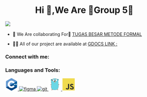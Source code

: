 <h1 align="center">Hi 👋,We Are 👑Group 5👑</h1>
<img src=" https://th.bing.com/th/id/OIG._mmqVjNHmBjD7RXCGsyl?w=1024&h=1024&rs=1&pid=ImgDetMain" > 

- 👯 We Are collaborating For🔭 [TUGAS BESAR METODE FORMAL](https://docs.google.com/document/d/1t_SD1uZPEPZY6fkky4distyd7mn9DCyfD5Ds_oKqMOs/edit?usp=sharing)

- 👨‍💻 All of our project are available at [GDOCS LINK :](https://docs.google.com/document/d/1t_SD1uZPEPZY6fkky4distyd7mn9DCyfD5Ds_oKqMOs/edit?usp=sharing)

<h3 align="left">Connect with me:</h3>
<p align="left">
</p>

<h3 align="left">Languages and Tools:</h3>
<p align="left"> <a href="https://www.w3schools.com/cpp/" target="_blank" rel="noreferrer"> <img src="https://raw.githubusercontent.com/devicons/devicon/master/icons/cplusplus/cplusplus-original.svg" alt="cplusplus" width="40" height="40"/> </a> <a href="https://www.figma.com/" target="_blank" rel="noreferrer"> <img src="https://www.vectorlogo.zone/logos/figma/figma-icon.svg" alt="figma" width="40" height="40"/> </a> <a href="https://git-scm.com/" target="_blank" rel="noreferrer"> <img src="https://www.vectorlogo.zone/logos/git-scm/git-scm-icon.svg" alt="git" width="40" height="40"/> </a> <a href="https://golang.org" target="_blank" rel="noreferrer"> <img src="https://raw.githubusercontent.com/devicons/devicon/master/icons/go/go-original.svg" alt="go" width="40" height="40"/> </a> <a href="https://developer.mozilla.org/en-US/docs/Web/JavaScript" target="_blank" rel="noreferrer"> <img src="https://raw.githubusercontent.com/devicons/devicon/master/icons/javascript/javascript-original.svg" alt="javascript" width="40" height="40"/> </a> </p>


